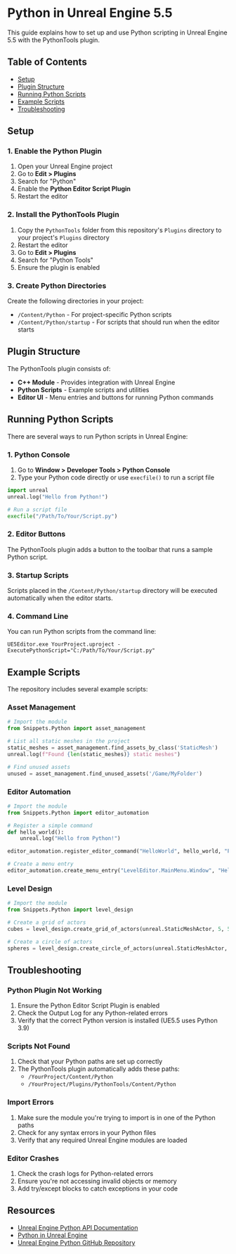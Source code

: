 # Python in Unreal Engine 5.5

This guide explains how to set up and use Python scripting in Unreal Engine 5.5 with the PythonTools plugin.

## Table of Contents

- [Setup](#setup)
- [Plugin Structure](#plugin-structure)
- [Running Python Scripts](#running-python-scripts)
- [Example Scripts](#example-scripts)
- [Troubleshooting](#troubleshooting)

## Setup

### 1. Enable the Python Plugin

1. Open your Unreal Engine project
2. Go to **Edit > Plugins**
3. Search for "Python"
4. Enable the **Python Editor Script Plugin**
5. Restart the editor

### 2. Install the PythonTools Plugin

1. Copy the `PythonTools` folder from this repository's `Plugins` directory to your project's `Plugins` directory
2. Restart the editor
3. Go to **Edit > Plugins**
4. Search for "Python Tools"
5. Ensure the plugin is enabled

### 3. Create Python Directories

Create the following directories in your project:

- `/Content/Python` - For project-specific Python scripts
- `/Content/Python/startup` - For scripts that should run when the editor starts

## Plugin Structure

The PythonTools plugin consists of:

- **C++ Module** - Provides integration with Unreal Engine
- **Python Scripts** - Example scripts and utilities
- **Editor UI** - Menu entries and buttons for running Python commands

## Running Python Scripts

There are several ways to run Python scripts in Unreal Engine:

### 1. Python Console

1. Go to **Window > Developer Tools > Python Console**
2. Type your Python code directly or use `execfile()` to run a script file

```python
import unreal
unreal.log("Hello from Python!")

# Run a script file
execfile("/Path/To/Your/Script.py")
```

### 2. Editor Buttons

The PythonTools plugin adds a button to the toolbar that runs a sample Python script.

### 3. Startup Scripts

Scripts placed in the `/Content/Python/startup` directory will be executed automatically when the editor starts.

### 4. Command Line

You can run Python scripts from the command line:

```
UE5Editor.exe YourProject.uproject -ExecutePythonScript="C:/Path/To/Your/Script.py"
```

## Example Scripts

The repository includes several example scripts:

### Asset Management

```python
# Import the module
from Snippets.Python import asset_management

# List all static meshes in the project
static_meshes = asset_management.find_assets_by_class('StaticMesh')
unreal.log(f"Found {len(static_meshes)} static meshes")

# Find unused assets
unused = asset_management.find_unused_assets('/Game/MyFolder')
```

### Editor Automation

```python
# Import the module
from Snippets.Python import editor_automation

# Register a simple command
def hello_world():
    unreal.log("Hello from Python!")

editor_automation.register_editor_command("HelloWorld", hello_world, "Print a hello message")

# Create a menu entry
editor_automation.create_menu_entry("LevelEditor.MainMenu.Window", "Hello World", hello_world)
```

### Level Design

```python
# Import the module
from Snippets.Python import level_design

# Create a grid of actors
cubes = level_design.create_grid_of_actors(unreal.StaticMeshActor, 5, 5)

# Create a circle of actors
spheres = level_design.create_circle_of_actors(unreal.StaticMeshActor, 12, 500)
```

## Troubleshooting

### Python Plugin Not Working

1. Ensure the Python Editor Script Plugin is enabled
2. Check the Output Log for any Python-related errors
3. Verify that the correct Python version is installed (UE5.5 uses Python 3.9)

### Scripts Not Found

1. Check that your Python paths are set up correctly
2. The PythonTools plugin automatically adds these paths:
   - `/YourProject/Content/Python`
   - `/YourProject/Plugins/PythonTools/Content/Python`

### Import Errors

1. Make sure the module you're trying to import is in one of the Python paths
2. Check for any syntax errors in your Python files
3. Verify that any required Unreal Engine modules are loaded

### Editor Crashes

1. Check the crash logs for Python-related errors
2. Ensure you're not accessing invalid objects or memory
3. Add try/except blocks to catch exceptions in your code

## Resources

- [Unreal Engine Python API Documentation](https://docs.unrealengine.com/5.5/en-US/PythonAPI/)
- [Python in Unreal Engine](https://docs.unrealengine.com/5.5/en-US/scripting-the-unreal-editor-using-python/)
- [Unreal Engine Python GitHub Repository](https://github.com/EpicGames/UnrealEngine/tree/master/Engine/Plugins/Experimental/PythonScriptPlugin) 